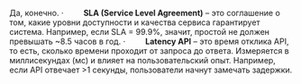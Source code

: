 Да, конечно.
	·         **SLA (Service Level Agreement)** – это соглашение о том, какие уровни доступности и качества сервиса гарантирует система. Например, если SLA = 99.9%, значит, простой не должен превышать ~8.5 часов в год.
	·         **Latency API** – это время отклика API, то есть, сколько времени проходит от запроса до ответа. Измеряется в миллисекундах (мс) и влияет на пользовательский опыт. Например, если API отвечает >1 секунды, пользователи начнут замечать задержки.